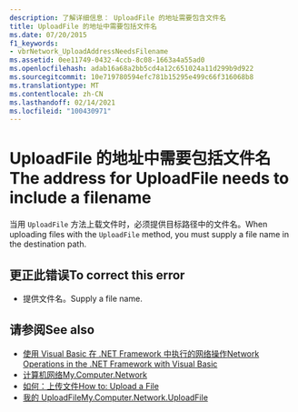 ```yaml
---
description: 了解详细信息： UploadFile 的地址需要包含文件名
title: UploadFile 的地址中需要包括文件名
ms.date: 07/20/2015
f1_keywords:
- vbrNetwork_UploadAddressNeedsFilename
ms.assetid: 0ee11749-0432-4ccb-8c08-1663a4a55ad0
ms.openlocfilehash: adab16a68a2bb5cd4a12c651024a11d299b9d922
ms.sourcegitcommit: 10e719780594efc781b15295e499c66f316068b8
ms.translationtype: MT
ms.contentlocale: zh-CN
ms.lasthandoff: 02/14/2021
ms.locfileid: "100430971"
---
```

# <a name="the-address-for-uploadfile-needs-to-include-a-filename"></a><span data-ttu-id="81b6c-103">UploadFile 的地址中需要包括文件名</span><span class="sxs-lookup"><span data-stu-id="81b6c-103">The address for UploadFile needs to include a filename</span></span>

<span data-ttu-id="81b6c-104">当用 `UploadFile` 方法上载文件时，必须提供目标路径中的文件名。</span><span class="sxs-lookup"><span data-stu-id="81b6c-104">When uploading files with the `UploadFile` method, you must supply a file name in the destination path.</span></span>  
  
## <a name="to-correct-this-error"></a><span data-ttu-id="81b6c-105">更正此错误</span><span class="sxs-lookup"><span data-stu-id="81b6c-105">To correct this error</span></span>  
  
- <span data-ttu-id="81b6c-106">提供文件名。</span><span class="sxs-lookup"><span data-stu-id="81b6c-106">Supply a file name.</span></span>  
  
## <a name="see-also"></a><span data-ttu-id="81b6c-107">请参阅</span><span class="sxs-lookup"><span data-stu-id="81b6c-107">See also</span></span>

- <span data-ttu-id="81b6c-108">[使用 Visual Basic 在 .NET Framework 中执行的网络操作](/previous-versions/visualstudio/visual-studio-2010/ms172756(v=vs.100))</span><span class="sxs-lookup"><span data-stu-id="81b6c-108">[Network Operations in the .NET Framework with Visual Basic](/previous-versions/visualstudio/visual-studio-2010/ms172756(v=vs.100))</span></span>
- [<span data-ttu-id="81b6c-109">计算机网络</span><span class="sxs-lookup"><span data-stu-id="81b6c-109">My.Computer.Network</span></span>](xref:Microsoft.VisualBasic.Devices.Network)
- [<span data-ttu-id="81b6c-110">如何：上传文件</span><span class="sxs-lookup"><span data-stu-id="81b6c-110">How to: Upload a File</span></span>](../developing-apps/programming/computer-resources/how-to-upload-a-file.md)
- [<span data-ttu-id="81b6c-111">我的 UploadFile</span><span class="sxs-lookup"><span data-stu-id="81b6c-111">My.Computer.Network.UploadFile</span></span>](xref:Microsoft.VisualBasic.Devices.Network.UploadFile%2A)
